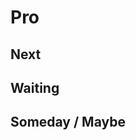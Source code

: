 # Pro

## Next

<!-- note-overview-plugin
search: type:todo iscompleted:0 notebook:"2 - NEXT" tag:pro
fields: title, created_time, body, todo_due, tags
sort: created_time ASC
-->

## Waiting 

<!-- note-overview-plugin
search: type:todo iscompleted:0 notebook:"3 - WAITING" tag:pro
fields: title, created_time, body, todo_due, tags
sort: created_time ASC
-->

## Someday / Maybe

<!-- note-overview-plugin
search: type:todo iscompletetd:0 notebook:"5 - SOMEDAY / MAYBE" tag:pro
fields: title, created_time
sort: created_time ASC
-->